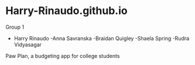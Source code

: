 # Harry-Rinaudo.github.io

Group 1

- Harry Rinaudo
-Anna Savranska 
-Braidan Quigley
-Shaela Spring
-Rudra Vidyasagar

Paw Plan, a budgeting app for college students